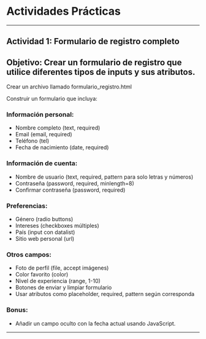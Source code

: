 # Actividades Prácticas

---

## **Actividad 1**: Formulario de registro completo
## Objetivo: Crear un formulario de registro que utilice diferentes tipos de inputs y sus atributos.

Crear un archivo llamado formulario_registro.html

Construir un formulario que incluya:
### Información personal:
- Nombre completo (text, required)
- Email (email, required)
- Teléfono (tel)
- Fecha de nacimiento (date, required)

### Información de cuenta:
- Nombre de usuario (text, required, pattern para solo letras y números)
- Contraseña (password, required, minlength=8)
- Confirmar contraseña (password, required)

### Preferencias:
- Género (radio buttons)
- Intereses (checkboxes múltiples)
- País (input con datalist)
- Sitio web personal (url)

### Otros campos:
- Foto de perfil (file, accept imágenes)
- Color favorito (color)
- Nivel de experiencia (range, 1-10)
- Botones de enviar y limpiar formulario
- Usar atributos como placeholder, required, pattern según corresponda

### **Bonus**: 
- Añadir un campo oculto con la fecha actual usando JavaScript.

---

